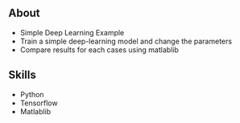 ## About
- Simple Deep Learning Example
- Train a simple deep-learning model and change the parameters
- Compare results for each cases using matlablib

## Skills
- Python
- Tensorflow
- Matlablib
